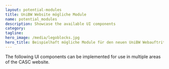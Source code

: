 ```yaml
---
layout: potential-modules
title: UniBW Website mögliche Module
name: potential_modules
description: Showcase the available UI components
category: 
tagline: 
hero_image: /media/legoblocks.jpg
hero_title: Beispielhaft mögliche Module für den neuen UniBW Webauftritt
---
```



The following UI components can be implemented for use in multiple areas of the
CASC website.
